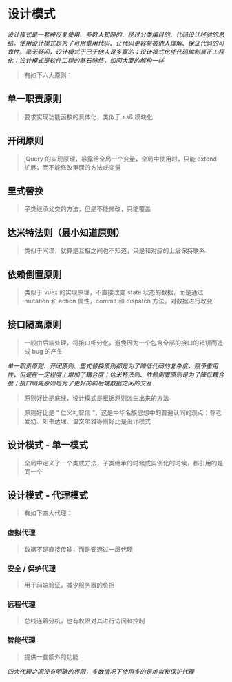 # 设计模式

_设计模式是一套被反复使用、多数人知晓的、经过分类编目的、代码设计经验的总结。使用设计模式是为了可用重用代码、让代码更容易被他人理解、保证代码的可靠性。毫无疑问，设计模式于己于他人是多赢的；设计模式化使代码编制真正工程化；设计模式是软件工程的基石脉络，如同大厦的解构一样_

> 有如下六大原则：

## 单一职责原则

> 要求实现功能函数的具体化，类似于 es6 模块化

## 开闭原则

> jQuery 的实现原理，暴露给全局一个变量，全局中使用时，只能 extend 扩展，而不能修改里面的方法或变量

## 里式替换

> 子类继承父类的方法，但是不能修改，只能覆盖

## 达米特法则（最小知道原则）

> 类似于间谍，就算是互相之间也不知道，只是和对应的上层保持联系

## 依赖倒置原则

> 类似于 vuex 的实现原理，不直接改变 state 状态的数据，而是通过 mutation 和 action 属性，commit 和 dispatch 方法，对数据进行改变

## 接口隔离原则

> 一般由后端处理，将接口细分化，避免因为一个包含全部的接口的错误而造成 bug 的产生

_单一职责原则、开闭原则、里式替换原则都是为了降低代码的复杂度，赋予重用性，但是在一定程度上增加了耦合度；达米特法则、依赖倒置原则是为了降低耦合度；接口隔离原则是为了更好的前后端数据之间的交互_

> 原则好比是底线，设计模式是根据原则派生出来的方法

> 原则好比是 “ 仁义礼智信 ”，这是中华名族思想中的普遍认同的观点；尊老爱幼、知书达理、温文尔雅等则好比是设计模式

## 设计模式 - 单一模式

> 全局中定义了一个类或方法，子类继承的时候或实例化的时候，都引用的是同一个

## 设计模式 - 代理模式

> 有如下四大代理：

### 虚拟代理

> 数据不是直接传输，而是要通过一层代理

### 安全 / 保护代理

> 用于前端验证，减少服务器的负担

### 远程代理

> 总线连着分机，也有权限对其进行访问和控制

### 智能代理

> 提供一些额外的功能

_四大代理之间没有明确的界限，多数情况下使用多的是虚拟和保护代理_
